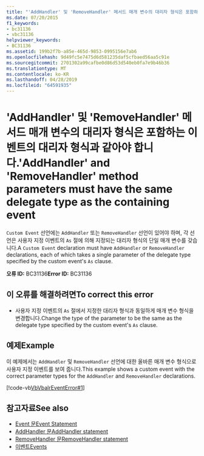 ```yaml
---
title: "'AddHandler' 및 'RemoveHandler' 메서드 매개 변수의 대리자 형식은 포함하는 이벤트의 대리자 형식과 같아야 합니다."
ms.date: 07/20/2015
f1_keywords:
- bc31136
- vbc31136
helpviewer_keywords:
- BC31136
ms.assetid: 199b2f7b-a85e-465d-9853-0995156e7ab6
ms.openlocfilehash: 9d49fc5e7475d6d581235daf5cfbaed56aa5c91e
ms.sourcegitcommit: 2701302a99cafbe0d86d53d540eb0fa7e9b46b36
ms.translationtype: MT
ms.contentlocale: ko-KR
ms.lasthandoff: 04/28/2019
ms.locfileid: "64591935"
---
```

# <a name="addhandler-and-removehandler-method-parameters-must-have-the-same-delegate-type-as-the-containing-event"></a><span data-ttu-id="4c24a-102">'AddHandler' 및 'RemoveHandler' 메서드 매개 변수의 대리자 형식은 포함하는 이벤트의 대리자 형식과 같아야 합니다.</span><span class="sxs-lookup"><span data-stu-id="4c24a-102">'AddHandler' and 'RemoveHandler' method parameters must have the same delegate type as the containing event</span></span>
<span data-ttu-id="4c24a-103">`Custom Event` 선언에는 `AddHandler` 또는 `RemoveHandler` 선언이 있어야 하며, 각 선언은 사용자 지정 이벤트의 `As` 절에 의해 지정되는 대리자 형식의 단일 매개 변수를 갖습니다.</span><span class="sxs-lookup"><span data-stu-id="4c24a-103">A `Custom Event` declaration must have `AddHandler` or `RemoveHandler` declarations, each of which takes a single parameter of the delegate type specified by the custom event's `As` clause.</span></span>  
  
 <span data-ttu-id="4c24a-104">**오류 ID:** BC31136</span><span class="sxs-lookup"><span data-stu-id="4c24a-104">**Error ID:** BC31136</span></span>  
  
## <a name="to-correct-this-error"></a><span data-ttu-id="4c24a-105">이 오류를 해결하려면</span><span class="sxs-lookup"><span data-stu-id="4c24a-105">To correct this error</span></span>  
  
- <span data-ttu-id="4c24a-106">사용자 지정 이벤트의 `As` 절에서 지정한 대리자 형식과 동일하게 매개 변수 형식을 변경합니다.</span><span class="sxs-lookup"><span data-stu-id="4c24a-106">Change the type of the parameter to be the same as the delegate type specified by the custom event's `As` clause.</span></span>  
  
## <a name="example"></a><span data-ttu-id="4c24a-107">예제</span><span class="sxs-lookup"><span data-stu-id="4c24a-107">Example</span></span>  
 <span data-ttu-id="4c24a-108">이 예제에서는 `AddHandler` 및 `RemoveHandler` 선언에 대한 올바른 매개 변수 형식으로 사용자 지정 이벤트를 보여 줍니다.</span><span class="sxs-lookup"><span data-stu-id="4c24a-108">This example shows a custom event with the correct parameter types for the `AddHandler` and `RemoveHandler` declarations.</span></span>  
  
 [!code-vb[VbVbalrEventError#1](~/samples/snippets/visualbasic/VS_Snippets_VBCSharp/VbVbalrEventError/VB/VbVbalrEventError.vb#1)]  
  
## <a name="see-also"></a><span data-ttu-id="4c24a-109">참고자료</span><span class="sxs-lookup"><span data-stu-id="4c24a-109">See also</span></span>

- [<span data-ttu-id="4c24a-110">Event 문</span><span class="sxs-lookup"><span data-stu-id="4c24a-110">Event Statement</span></span>](../../visual-basic/language-reference/statements/event-statement.md)
- [<span data-ttu-id="4c24a-111">AddHandler 문</span><span class="sxs-lookup"><span data-stu-id="4c24a-111">AddHandler statement</span></span>](~/docs/visual-basic/language-reference/statements/addhandler-statement.md)
- [<span data-ttu-id="4c24a-112">RemoveHandler 문</span><span class="sxs-lookup"><span data-stu-id="4c24a-112">RemoveHandler statement</span></span>](~/docs/visual-basic/language-reference/statements/removehandler-statement.md)
- [<span data-ttu-id="4c24a-113">이벤트</span><span class="sxs-lookup"><span data-stu-id="4c24a-113">Events</span></span>](../../visual-basic/programming-guide/language-features/events/index.md)
